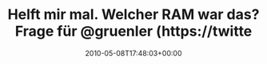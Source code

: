 ---
retweeted: false
source: <a href="http://twitter.com" rel="nofollow">Twitter Web Client</a>
entities:
  hashtags: []
  symbols: []
  user_mentions:
  - name: "\U0001F499\U0001F49B✊Kai Grünler \U0001F1EA\U0001F1FA "
    screen_name: gruenler
    indices:
    - '46'
    - '55'
    id_str: '16254147'
    id: '16254147'
  urls: []
display_text_range:
- '0'
- '81'
favorite_count: '0'
id_str: '13620875687'
truncated: false
retweet_count: '0'
id: '13620875687'
created_at: Sat May 08 17:48:03 +0000 2010
favorited: false
full_text: Helft mir mal. Welcher RAM war das? Frage für [@gruenler](https://twitter.com/gruenler)
  http://twitpic.com/1m4udq
lang: de
tags:
- pesos/twitter
date: '2010-05-08T17:48:03+00:00'
src: https://twitter.com/bascht/status/13620875687
original_url: https://twitter.com/bascht/status/13620875687
type: twitter_tweet
text: Helft mir mal. Welcher RAM war das? Frage für [@gruenler](https://twitter.com/gruenler)
  http://twitpic.com/1m4udq
title: Helft mir mal. Welcher RAM war das? Frage für @gruenler (https://twitte

---